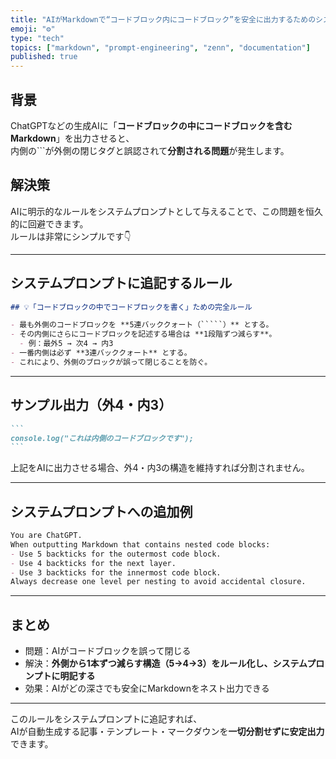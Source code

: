 ```yaml
---
title: "AIがMarkdownで“コードブロック内にコードブロック”を安全に出力するためのシステムプロンプトルール"
emoji: "⚙️"
type: "tech"
topics: ["markdown", "prompt-engineering", "zenn", "documentation"]
published: true
---
```


## 背景
ChatGPTなどの生成AIに「**コードブロックの中にコードブロックを含むMarkdown**」を出力させると、  
内側の```が外側の閉じタグと誤認されて**分割される問題**が発生します。

## 解決策
AIに明示的なルールをシステムプロンプトとして与えることで、この問題を恒久的に回避できます。  
ルールは非常にシンプルです👇

---

## システムプロンプトに追記するルール

````markdown
## 💡「コードブロックの中でコードブロックを書く」ための完全ルール

- 最も外側のコードブロックを **5連バッククォート（`````）** とする。
- その内側にさらにコードブロックを記述する場合は **1段階ずつ減らす**。
  - 例：最外5 → 次4 → 内3
- 一番内側は必ず **3連バッククォート** とする。
- これにより、外側のブロックが誤って閉じることを防ぐ。
````

---

## サンプル出力（外4・内3）

````markdown
```
console.log("これは内側のコードブロックです");
```
````

上記をAIに出力させる場合、外4・内3の構造を維持すれば分割されません。

---

## システムプロンプトへの追加例

````markdown
You are ChatGPT.
When outputting Markdown that contains nested code blocks:
- Use 5 backticks for the outermost code block.
- Use 4 backticks for the next layer.
- Use 3 backticks for the innermost code block.
Always decrease one level per nesting to avoid accidental closure.
````

---

## まとめ
- 問題：AIがコードブロックを誤って閉じる  
- 解決：**外側から1本ずつ減らす構造（5→4→3）をルール化し、システムプロンプトに明記する**  
- 効果：AIがどの深さでも安全にMarkdownをネスト出力できる  

---

このルールをシステムプロンプトに追記すれば、  
AIが自動生成する記事・テンプレート・マークダウンを**一切分割せずに安定出力**できます。
